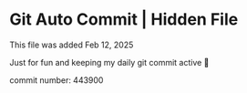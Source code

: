 # Git Auto Commit | Hidden File

This file was added Feb 12, 2025

Just for fun and keeping my daily git commit active 🤪

commit number: 443900

